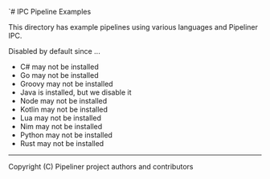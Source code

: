 `# IPC Pipeline Examples

This directory has example pipelines using various languages and Pipeliner IPC.

Disabled by default since ...

- C# may not be installed
- Go may not be installed
- Groovy may not be installed
- Java is installed, but we disable it
- Node may not be installed
- Kotlin may not be installed
- Lua may not be installed
- Nim may not be installed
- Python may not be installed
- Rust may not be installed

---

Copyright (C) Pipeliner project authors and contributors
